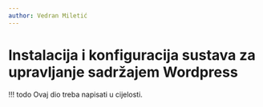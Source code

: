```yaml
---
author: Vedran Miletić
---
```


# Instalacija i konfiguracija sustava za upravljanje sadržajem Wordpress

!!! todo
    Ovaj dio treba napisati u cijelosti.
